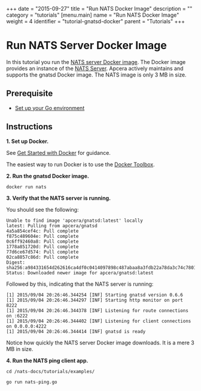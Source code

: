 +++
date = "2015-09-27"
title = "Run NATS Docker Image"
description = ""
category = "tutorials"
[menu.main]
  name = "Run NATS Docker Image"
  weight = 4
  identifier = "tutorial-gnatsd-docker"
  parent = "Tutorials"
+++

# Run NATS Server Docker Image

In this tutorial you run the [NATS server Docker image](https://hub.docker.com/_/nats/). The Docker image provides an instance of the [NATS Server](/documentation/server/gnatsd-intro/). Apcera actively maintains and supports the gnatsd Docker image. The NATS image is only 3 MB in size.

## Prerequisite

- [Set up your Go environment](/documentation/tutorials/go-install/)

## Instructions

**1. Set up Docker.**

See [Get Started with Docker](http://docs.docker.com/mac/started/) for guidance.

The easiest way to run Docker is to use the [Docker Toolbox](http://docs.docker.com/mac/step_one/).

**2. Run the gnatsd Docker image.**

```
docker run nats
```

**3. Verify that the NATS server is running.**

You should see the following:

```
Unable to find image 'apcera/gnatsd:latest' locally
latest: Pulling from apcera/gnatsd
4a5a854cef4c: Pull complete
f875c489604e: Pull complete
0c6ff92460a8: Pull complete
1778a851720d: Pull complete
77d6ce67d574: Pull complete
02ca8857c86d: Pull complete
Digest: sha256:a984331654d262616ca4df0c0414097898c487abaa8a3fdb22a78da3c74c7801
Status: Downloaded newer image for apcera/gnatsd:latest
```

Followed by this, indicating that the NATS server is running:

```
[1] 2015/09/04 20:26:46.344254 [INF] Starting gnatsd version 0.6.6
[1] 2015/09/04 20:26:46.344297 [INF] Starting http monitor on port 8222
[1] 2015/09/04 20:26:46.344378 [INF] Listening for route connections on :6222
[1] 2015/09/04 20:26:46.344402 [INF] Listening for client connections on 0.0.0.0:4222
[1] 2015/09/04 20:26:46.344414 [INF] gnatsd is ready
```

Notice how quickly the NATS server Docker image downloads. It is a mere 3 MB in size.

**4. Run the NATS ping client app.**

```
cd /nats-docs/tutorials/examples/
```

```
go run nats-ping.go
```
